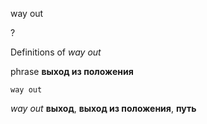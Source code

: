 way out

?


Definitions of _way out_

phrase
**выход из положения**

    way out

_way out_
**выход**, **выход из положения**, **путь**